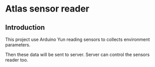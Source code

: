 # Atlas sensor reader

## Introduction
This project use Arduino Yun reading sensors to collects environment parameters.

Then these data will be sent to server. Server can control the sensors reader too.
